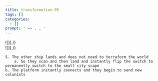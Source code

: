 ```yaml
---
title: transformation-05
tags: []
categories:
  - []
prompt: ' => , , '
---
```

<!-- more --><div class="embedded-image-left">![](./)</div><div class="embedded-image-right">![](./)</div>

	5. The other ship lands and does not need to terraform the world
		a. So they scan and then land and instantly flip the switch to permanently switch to the small city scape
    b. The platform instantly connects and they begin to send new colonists